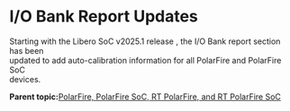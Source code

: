 # I/O Bank Report Updates

Starting with the Libero SoC v2025.1 release , the I/O Bank report section has been<br /> updated to add auto-calibration information for all PolarFire and PolarFire SoC<br /> devices.

**Parent topic:**[PolarFire, PolarFire SoC, RT PolarFire, and RT PolarFire SoC](GUID-C2FC30EF-8572-4D99-89A2-E30EB18E171D.md)

